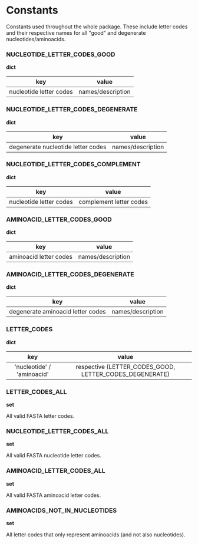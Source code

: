 # Constants
Constants used throughout the whole package.
These include letter codes and their respective names for all "good" and degenerate nucleotides/aminoacids.

### NUCLEOTIDE_LETTER_CODES_GOOD
**dict**

| key | value |
|:---:|:---:|
| nucleotide letter codes | names/description |

### NUCLEOTIDE_LETTER_CODES_DEGENERATE
**dict**

| key | value |
|:---:|:---:|
| degenerate nucleotide letter codes | names/description |

### NUCLEOTIDE_LETTER_CODES_COMPLEMENT
**dict**

| key | value |
|:---:|:---:|
| nucleotide letter codes | complement letter codes |

### AMINOACID_LETTER_CODES_GOOD
**dict**

| key | value |
|:---:|:---:|
| aminoacid letter codes | names/description |

### AMINOACID_LETTER_CODES_DEGENERATE
**dict**

| key | value |
|:---:|:---:|
| degenerate aminoacid letter codes | names/description |

### LETTER_CODES
**dict**

| key | value |
|:---:|:---:|
| 'nucleotide' / 'aminoacid' | respective (LETTER_CODES_GOOD, LETTER_CODES_DEGENERATE) |


### LETTER_CODES_ALL
**set**

All valid FASTA letter codes.

### NUCLEOTIDE_LETTER_CODES_ALL
**set**

All valid FASTA nucleotide letter codes.

### AMINOACID_LETTER_CODES_ALL
**set**

All valid FASTA aminoacid letter codes.

### AMINOACIDS_NOT_IN_NUCLEOTIDES
**set**

All letter codes that only represent aminoacids (and not also nucleotides).
